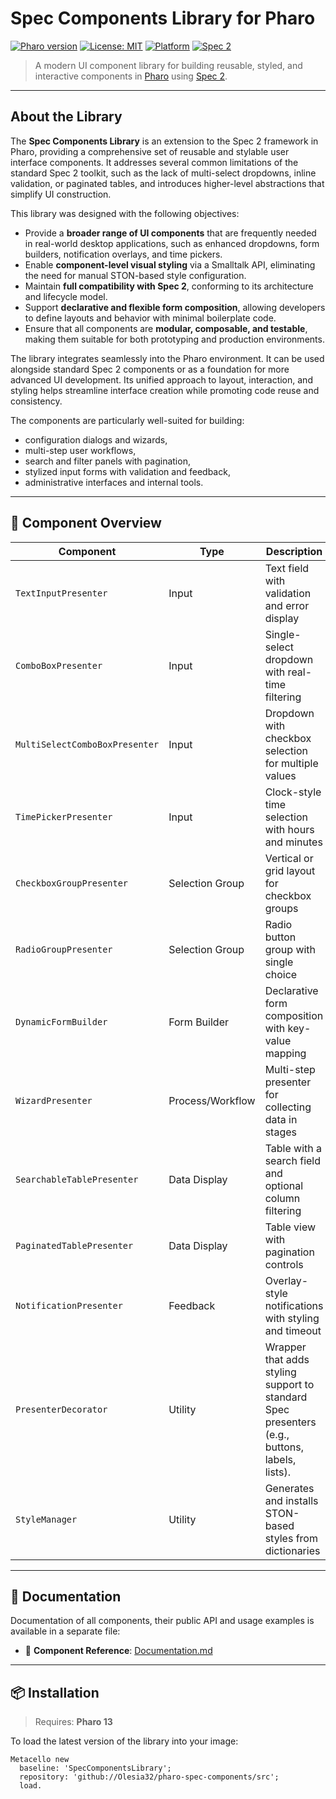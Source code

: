 #  Spec Components Library for Pharo

[![Pharo version](https://img.shields.io/badge/Pharo-13-blue)](https://github.com/pharo-project/pharo)
[![License: MIT](https://img.shields.io/badge/license-MIT-green.svg)](./LICENSE)
[![Platform](https://img.shields.io/badge/platform-desktop-lightgrey)](https://pharo.org/)
[![Spec 2](https://img.shields.io/badge/built%20with-Spec%202-blueviolet)](https://github.com/pharo-spec/Spec)

> A modern UI component library for building reusable, styled, and interactive components in [Pharo](https://pharo.org/) using [Spec 2](https://github.com/pharo-spec/Spec).
---

## About the Library

The **Spec Components Library** is an extension to the Spec 2 framework in Pharo, providing a comprehensive set of reusable and stylable user interface components. It addresses several common limitations of the standard Spec 2 toolkit, such as the lack of multi-select dropdowns, inline validation, or paginated tables, and introduces higher-level abstractions that simplify UI construction.

This library was designed with the following objectives:

- Provide a **broader range of UI components** that are frequently needed in real-world desktop applications, such as enhanced dropdowns, form builders, notification overlays, and time pickers.
- Enable **component-level visual styling** via a Smalltalk API, eliminating the need for manual STON-based style configuration.
- Maintain **full compatibility with Spec 2**, conforming to its architecture and lifecycle model.
- Support **declarative and flexible form composition**, allowing developers to define layouts and behavior with minimal boilerplate code.
- Ensure that all components are **modular, composable, and testable**, making them suitable for both prototyping and production environments.

The library integrates seamlessly into the Pharo environment. It can be used alongside standard Spec 2 components or as a foundation for more advanced UI development. Its unified approach to layout, interaction, and styling helps streamline interface creation while promoting code reuse and consistency.

The components are particularly well-suited for building:
- configuration dialogs and wizards,
- multi-step user workflows,
- search and filter panels with pagination,
- stylized input forms with validation and feedback,
- administrative interfaces and internal tools.
---

## 🧩 Component Overview

| Component                      | Type            | Description                                                       |
|-------------------------------|------------------|-------------------------------------------------------------------|
| `TextInputPresenter`          | Input            | Text field with validation and error display                      |
| `ComboBoxPresenter`           | Input            | Single-select dropdown with real-time filtering                   |
| `MultiSelectComboBoxPresenter`| Input            | Dropdown with checkbox selection for multiple values              |
| `TimePickerPresenter`         | Input            | Clock-style time selection with hours and minutes                 |
| `CheckboxGroupPresenter`      | Selection Group  | Vertical or grid layout for checkbox groups                       |
| `RadioGroupPresenter`         | Selection Group  | Radio button group with single choice                             |
| `DynamicFormBuilder`          | Form Builder     | Declarative form composition with key-value mapping               |
| `WizardPresenter`             | Process/Workflow | Multi-step presenter for collecting data in stages                |
| `SearchableTablePresenter`    | Data Display     | Table with a search field and optional column filtering           |
| `PaginatedTablePresenter`     | Data Display     | Table view with pagination controls              |
| `NotificationPresenter`       | Feedback         | Overlay-style notifications with styling and timeout              |
| `PresenterDecorator`          | Utility          | Wrapper that adds styling support to standard Spec presenters (e.g., buttons, labels, lists). |
| `StyleManager`                | Utility          | Generates and installs STON-based styles from dictionaries        |

---
## 📖 Documentation

Documentation of all components, their public API and usage examples is available in a separate file:

- 📘 **Component Reference**: [Documentation.md](./Documentation.md)

---
## 📦 Installation

> Requires: **Pharo 13**

To load the latest version of the library into your image:

```smalltalk
Metacello new
  baseline: 'SpecComponentsLibrary';
  repository: 'github://Olesia32/pharo-spec-components/src';
  load.
